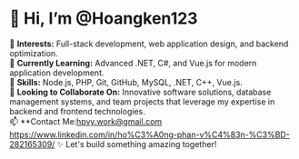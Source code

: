 # 👋 Hi, I’m @Hoangken123

👀 **Interests:** Full-stack development, web application design, and backend optimization.  
🌱 **Currently Learning:** Advanced .NET, C#, and Vue.js for modern application development.  
💼 **Skills:** Node.js, PHP, Git, GitHub, MySQL, .NET, C++, Vue.js.  
💞️ **Looking to Collaborate On:** Innovative software solutions, database management systems, and team projects that leverage my expertise in backend and frontend technologies.  
📫 **Contact Me:hpvy.work@gmail.com
    https://www.linkedin.com/in/ho%C3%A0ng-phan-v%C4%83n-%C3%BD-282165309/
✨ Let's build something amazing together!
